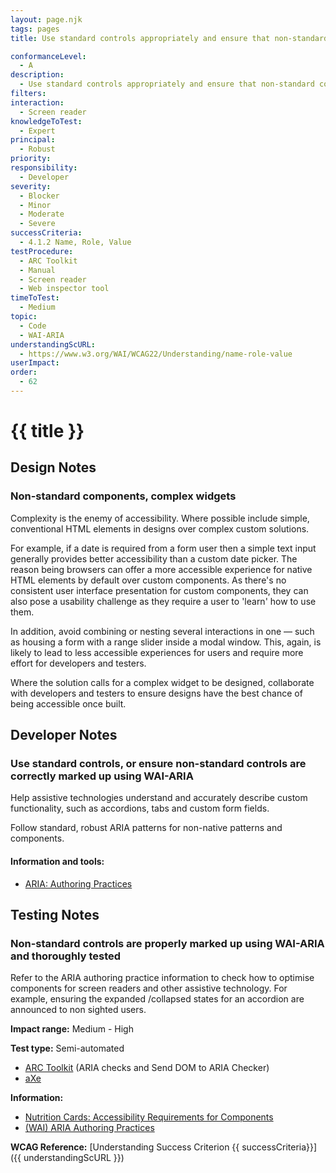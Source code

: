 ```yaml
---
layout: page.njk
tags: pages
title: Use standard controls appropriately and ensure that non-standard controls are properly marked up using WAI-ARIA and throughly tested

conformanceLevel:
  - A
description:
  - Use standard controls appropriately and ensure that non-standard controls are properly marked up using WAI-ARIA and throughly tested
filters:
interaction:
  - Screen reader
knowledgeToTest:
  - Expert
principal:
  - Robust
priority:
responsibility:
  - Developer
severity:
  - Blocker
  - Minor
  - Moderate
  - Severe
successCriteria:
  - 4.1.2 Name, Role, Value
testProcedure:
  - ARC Toolkit
  - Manual
  - Screen reader
  - Web inspector tool
timeToTest:
  - Medium
topic:
  - Code
  - WAI-ARIA
understandingScURL:
  - https://www.w3.org/WAI/WCAG22/Understanding/name-role-value
userImpact:
order:
  - 62
---
```


# {{ title }}

## Design Notes

### Non-standard components, complex widgets

Complexity is the enemy of accessibility. Where possible include simple, conventional HTML elements in designs over complex custom solutions.

For example, if a date is required from a form user then a simple text input generally provides better accessibility than a custom date picker. The reason being browsers can offer a more accessible experience for native HTML elements by default over custom components. As there's no consistent user interface presentation for custom components, they can also pose a usability challenge as they require a user to 'learn' how to use them.

In addition, avoid combining or nesting several interactions in one — such as housing a form with a range slider inside a modal window. This, again, is likely to lead to less accessible experiences for users and require more effort for developers and testers.

Where the solution calls for a complex widget to be designed, collaborate with developers and testers to ensure designs have the best chance of being accessible once built.

## Developer Notes

### Use standard controls, or ensure non-standard controls are correctly marked up using WAI-ARIA

Help assistive technologies understand and accurately describe custom functionality, such as accordions, tabs and custom form fields.

Follow standard, robust ARIA patterns for non-native patterns and components.

#### Information and tools:

- [ARIA: Authoring Practices](https://www.w3.org/TR/wai-aria-1.1/)

## Testing Notes

### Non-standard controls are properly marked up using WAI-ARIA and thoroughly tested

Refer to the ARIA authoring practice information to check how to optimise components for screen readers and other assistive technology. For example, ensuring the expanded /collapsed states for an accordion are announced to non sighted users.

**Impact range:** Medium - High

**Test type:** Semi-automated

- [ARC Toolkit](https://www.paciellogroup.com/toolkit/) (ARIA checks and Send DOM to ARIA Checker)
- [aXe](https://www.deque.com/axe/)

**Information:**

- [Nutrition Cards: Accessibility Requirements for Components](https://davatron5000.github.io/a11y-nutrition-cards/)
- [(WAI) ARIA Authoring Practices](https://www.w3.org/TR/wai-aria-practices-1.2/)

**WCAG Reference:** [Understanding Success Criterion {{ successCriteria}}]({{ understandingScURL }})
